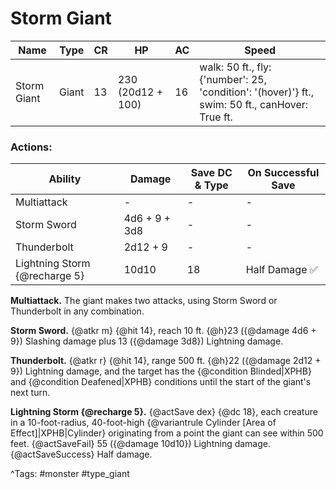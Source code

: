 # Storm Giant

| Name | Type | CR | HP | AC | Speed |
|------|------|----|----|----|-------|
| Storm Giant | Giant | 13 | 230 (20d12 + 100) | 16 | walk: 50 ft., fly: {'number': 25, 'condition': '(hover)'} ft., swim: 50 ft., canHover: True ft. |

### Actions:

| Ability | Damage | Save DC & Type | On Successful Save |
|---------|--------|----------------|--------------------|
| Multiattack | - | - | - |
| Storm Sword | 4d6 + 9 + 3d8 | - | - |
| Thunderbolt | 2d12 + 9 | - | - |
| Lightning Storm {@recharge 5} | 10d10 | 18 | Half Damage ✅ |


**Multiattack.** The giant makes two attacks, using Storm Sword or Thunderbolt in any combination.

**Storm Sword.** {@atkr m} {@hit 14}, reach 10 ft. {@h}23 ({@damage 4d6 + 9}) Slashing damage plus 13 ({@damage 3d8}) Lightning damage.

**Thunderbolt.** {@atkr r} {@hit 14}, range 500 ft. {@h}22 ({@damage 2d12 + 9}) Lightning damage, and the target has the {@condition Blinded|XPHB} and {@condition Deafened|XPHB} conditions until the start of the giant's next turn.

**Lightning Storm {@recharge 5}.** {@actSave dex} {@dc 18}, each creature in a 10-foot-radius, 40-foot-high {@variantrule Cylinder [Area of Effect]|XPHB|Cylinder} originating from a point the giant can see within 500 feet. {@actSaveFail} 55 ({@damage 10d10}) Lightning damage. {@actSaveSuccess} Half damage.

^Tags: #monster #type_giant